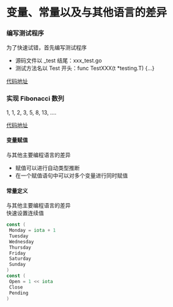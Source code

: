 # 变量、常量以及与其他语言的差异

### 编写测试程序
为了快速试错，首先编写测试程序  
* 源码⽂件以 _test 结尾：xxx_test.go
* 测试⽅法名以 Test 开头：func TestXXX(t *testing.T) {…} 

[代码地址](./../code/go_learning/src/ch2/test/first_test.go)

### 实现 Fibonacci 数列
1, 1, 2, 3, 5, 8, 13, ….

[代码地址](./../code/go_learning/src/ch2/fib/fib_test.go)

#### 变量赋值
与其他主要编程语⾔的差异
* 赋值可以进⾏⾃动类型推断
* 在⼀个赋值语句中可以对多个变量进⾏同时赋值

#### 常量定义
与其他主要编程语⾔的差异  
快速设置连续值
```Go
const (
 Monday = iota + 1
 Tuesday
 Wednesday
 Thursday
 Friday
 Saturday
 Sunday
)
const (
 Open = 1 << iota
 Close
 Pending
)
```

